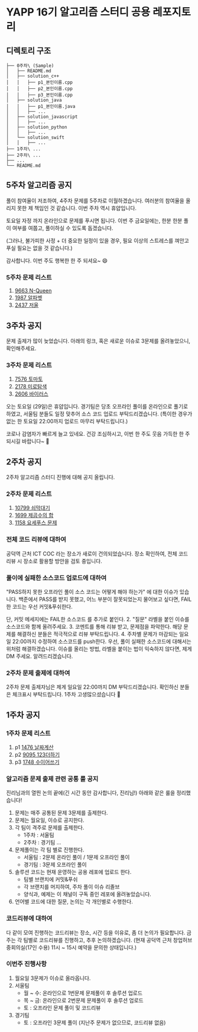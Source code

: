 # YAPP 16기 알고리즘 스터디 공용 레포지토리

## 디렉토리 구조
```
├── 0주차\ (Sample)
│   ├── README.md
│   ├── solution_c++
│   │   ├── p1_본인이름.cpp
│   │   ├── p2_본인이름.cpp
│   │   ├── p3_본인이름.cpp
│   ├── solution_java
│   │   ├── p1_본인이름.java
│   │   ├── ...
│   ├── solution_javascript
│   │   ├── ...
│   ├── solution_python
│   │   ├── ...
│   └── solution_swift
│   │   ├── ...
├── 1주차\ ...
├── 2주차\ ...
├── ...
└── README.md
```

## 5주차 알고리즘 공지

풀이 참여율이 저조하여, 4주차 문제를 5주차로 이월하겠습니다.
여러분의 참여율을 올리지 못한 제 책임인 것 같습니다.
이번 주차 역시 휴얍입니다.

토요일 자정 까지 온라인으로 문제를 푸시면 됩니다.
이번 주 금요일에는, 한분 한분 풀이 여부를 여쭙고,
풀이하실 수 있도록 돕겠습니다.

(그러나, 불가피한 사정 + 더 중요한 일정이 있을 경우,
필요 이상의 스트레스를 껴안고 푸실 필요는 없을 것 같습니다.)

감사합니다. 이번 주도 행복한 한 주 되셔요~ :smile:

### 5주차 문제 리스트

1. [9663 N-Queen](https://www.acmicpc.net/problem/9663)
2. [1987 알파벳](https://www.acmicpc.net/problem/1987)
3. [2437 저울](https://www.acmicpc.net/problem/2437)


## 3주차 공지

문제 출제가 많이 늦었습니다. 아래의 링크, 혹은 새로운 이슈로 3문제를 올려놓았으니, 확인해주세요.

### 3주차 문제 리스트

1. [7576 토마토](https://www.acmicpc.net/problem/7576)
2. [2178 미로탐색](https://www.acmicpc.net/problem/2178)
3. [2606 바이러스](https://www.acmicpc.net/problem/2606)

오는 토요일 (29일)은 휴얍입니다. 경기팀은 당초 오프라인 풀이를 온라인으로 풀기로 하였고, 
서울팀 분들도 일정 맞추어 소스 코드 업로드 부탁드리겠습니다. 
(특이한 경우가 없는 한 토요일 22:00까지 업로드 마무리 부탁드립니다.)

코로나 감염자가 빠르게 늘고 있네요.
건강 조심하시고, 이번 한 주도 웃음 가득한 한 주 되시길 바랍니다~ :slightly_smiling_face:

## 2주차 공지

2주차 알고리즘 스터디 진행에 대해 공지 올립니다.

### 2주차 문제 리스트

1. [10799 쇠막대기](https://www.acmicpc.net/problem/10799)
2. [1699 제곱수의 합](https://www.acmicpc.net/problem/1699)
3. [1158 요세푸스 문제](https://www.acmicpc.net/problem/1158)

### 전체 코드 리뷰에 대하여

공덕역 근처 ICT COC 라는 장소가 새로이 건의되었습니다.
장소 확인하여, 전체 코드 리뷰 시 장소로 활용할 방안을 검토 중입니다.

### 풀이에 실패한 소스코드 업로드에 대하여

"PASS하지 못한 오프라인 풀이 소스 코드는 어떻게 해야 하는가" 에 대한 이슈가 있습니다.
백준에서 PASS를 받지 못했고, 어느 부분이 잘못되었는지 물어보고 싶다면,
FAIL한 코드는 우선 커밋&푸쉬한다.

단, 커밋 메세지에는 FAIL한 소스코드 를 추가로 붙인다.
 2. "질문" 라벨을 붙인 이슈를 소스코드와 함께 올려주세요.
 3.  코멘트를 통해 리뷰 받고, 문제점을 파악한다.
해당 문제를 해결하신 분들은 적극적으로 리뷰 부탁드립니다.
 4.  주차별 문제가 마감되는 일요일 22:00까지 수정하여 소스코드를 push한다.
우선, 풀이 실패한 소스코드에 대해서는 위처럼 해결하겠습니다.
이슈를 올리는 방법, 라벨을 붙이는 법이 익숙하지 않다면, 제게 DM 주세요. 알려드리겠습니다.

### 2주차 문제 출제에 대하여
2주차 문제 출제자님은 제게 일요일 22:00까지 DM 부탁드리겠습니다.
확인하신 분들은 체크표시 부탁드립니다.
1주차 고생많으셨습니다 :slightly_smiling_face:

## 1주차 공지

### 1주차 문제 리스트

1. p1 [1476 날짜계산](https://www.acmicpc.net/problem/1476)
2. p2 [9095 123더하기](https://www.acmicpc.net/problem/9095)
3. p3 [1748 수이어쓰기](https://www.acmicpc.net/problem/1748)

### 알고리즘 문제 출제 관련 공통 룰 공지

진리님과의 열띈 논의 끝에(긴 시간 동안 감사합니다, 진리님!) 아래와 같은 룰을 정리했습니다!

1. 문제는 매주 공통된 문제 3문제를 출제한다.
2. 문제는 월요일, 이슈로 공지한다.
3. 각 팀이 격주로 문제를 출제한다.
    - 1주차 : 서울팀
    - 2주차 : 경기팀 ...
4. 문제풀이는 각 팀 별로 진행한다.
    - 서울팀 : 2문제 온라인 풀이 / 1문제 오프라인 풀이
    - 경기팀 : 3문제 오프라인 풀이
5. 솔루션 코드는 현재 운영하는 공용 레포에 업로드 한다.
    - 팀별 브랜치에 커밋&푸쉬
    - 각 브랜치를 머지하여, 주차 풀이 이슈 리졸브
    - 양식과, 예제는 이 채널이 구독 중인 레포에 올려놓았습니다.
6. 언어별 코드에 대한 질문, 논의는 각 개인별로 수행한다.

### 코드리뷰에 대하여

다 같이 모여 진행하는 코드리뷰는 장소, 시간 등을 이유로, 좀 더 논의가 필요합니다. 금주는 각 팀별로 코드리뷰를 진행하고, 추후 논의하겠습니다.
(현재 공덕역 근처 창업허브 중회의실(17인 수용) 11시 ~ 15시 예약을 문의한 상태입니다.)

### 이번주 진행사항

1. 월요일 3문제가 이슈로 올라옵니다.
2. 서울팀
    - 월 ~ 수: 온라인으로 1번문제 문제풀이 후 솔루션 업로드
    - 목 ~ 금: 온라인으로 2번문제 문제풀이 후 솔루션 업로드
    - 토 : 오프라인 문제 풀이 및 코드리뷰
3. 경기팀
    - 토 : 오프라인 3문제 풀이 (지난주 문제가 없으므로, 코드리뷰 없음)
